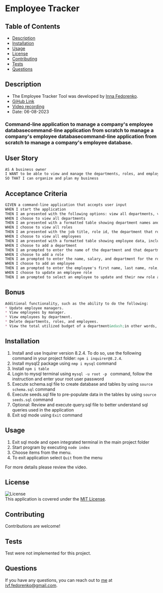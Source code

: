 # Employee Tracker
## Table of Contents
- [Description](#description)
- [Installation]( #installation)
- [Usage](#usage)
- [License](#license)
- [Contributing](#contributing)
- [Tests](#tests)
- [Questions](#questions) 
##  Description
- The Employee Tracker Tool was developed by [Inna Fedorenko](https://github.com/InnaFedorenko).
- [GiHub Link](https://github.com/InnaFedorenko/employee-tracker)
- [Video recording]( https://drive.google.com/file/d/1csjMlENFkglTG5eI6lQzi-W-6kbSHO26/view)
- Date: 06-08-2023

### Command-line application to manage a company's employee databasecommand-line application from scratch to manage a company's employee databasecommand-line application from scratch to manage a company's employee database.

## User Story

```md
AS A business owner
I WANT to be able to view and manage the departments, roles, and employees in my company
SO THAT I can organize and plan my business
```

## Acceptance Criteria

```md
GIVEN a command-line application that accepts user input
WHEN I start the application
THEN I am presented with the following options: view all departments, view all roles, view all employees, add a department, add a role, add an employee, and update an employee role
WHEN I choose to view all departments
THEN I am presented with a formatted table showing department names and department ids
WHEN I choose to view all roles
THEN I am presented with the job title, role id, the department that role belongs to, and the salary for that role
WHEN I choose to view all employees
THEN I am presented with a formatted table showing employee data, including employee ids, first names, last names, job titles, departments, salaries, and managers that the employees report to
WHEN I choose to add a department
THEN I am prompted to enter the name of the department and that department is added to the database
WHEN I choose to add a role
THEN I am prompted to enter the name, salary, and department for the role and that role is added to the database
WHEN I choose to add an employee
THEN I am prompted to enter the employee's first name, last name, role, and manager, and that employee is added to the database
WHEN I choose to update an employee role
THEN I am prompted to select an employee to update and their new role and this information is updated in the database 
```
## Bonus
```md
Additional functionality, such as the ability to do the following:
* Update employee managers.
* View employees by manager.
* View employees by department.
* Delete departments, roles, and employees.
* View the total utilized budget of a department&mdash;in other words, the combined salaries of all employees in that department.
```

##  Installation
1. Install and use Inquirer version 8.2.4. To do so, use the following command in your project folder: `npm i inquirer@8.2.4`.
2. Install mysql2 package using `nmp i mysql` command
3. Install `npm i table`
4. Login to mysql terminal using `mysql -u root -p ` command, follow the instruction and enter your root user password
5. Execute schema.sql file to create database and tables by using `source schema.sql` command
6. Execute seeds.sql file to pre-populate data in the tables by using `source seeds.sql` command
7. Optional: Review and execute query.sql file to better understand sql queries used in the application
8. Exit sql mode using `Exit` command


##  Usage
1. Exit sql mode and open integrated terminal in the main project folder
2. Start program by executing `node index`
3. Choose items from the menu.
4. To exit application select `Quit` from the menu

For more details please review the video.

## License
![License](https://img.shields.io/badge/License-MIT-yellow.svg)  
  This application is covered under the [MIT License](https://opensource.org/licenses/MIT).

##  Contributing
Contributions are welcome!

##  Tests
Test were not implemented for this project.

##  Questions
If you have any questions, you can reach out to [me](https://github.com/InnaFedorenko) at 
[ivf.fedorenko@gmail.com](mailto:ivf.fedorenko@gmail.com).